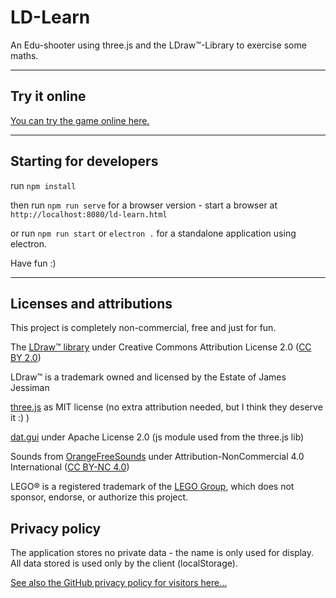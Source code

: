 # LD-Learn

An Edu-shooter using three.js and the LDraw™-Library to exercise some maths.

---

## Try it online

[You can try the game online here.](https://goeroeg.github.io/ld-learn/ld-learn.html)

---

## Starting for developers

run ```npm install```

then run ```npm run serve``` for a browser version - start a browser at ```http://localhost:8080/ld-learn.html```

or run ```npm run start``` or ```electron .``` for a standalone application using electron.

Have fun :)

---

## Licenses and attributions

This project is completely non-commercial, free and just for fun.

The [LDraw™ library](https://www.ldraw.org/) under Creative Commons Attribution License 2.0 ([CC BY 2.0](https://creativecommons.org/licenses/by/2.0/))

LDraw™ is a trademark owned and licensed by the Estate of James Jessiman

[three.js](https://threejs.org/) as MIT license (no extra attribution needed, but I think they deserve it :) )

[dat.gui](https://github.com/dataarts/dat.gui) under Apache License 2.0 (js module used from the three.js lib)

Sounds from [OrangeFreeSounds](http://www.orangefreesounds.com/) under Attribution-NonCommercial 4.0 International ([CC BY-NC 4.0](https://creativecommons.org/licenses/by-nc/4.0/))

LEGO® is a registered trademark of the [LEGO Group](https://www.lego.com/), which does not sponsor, endorse, or authorize this project.

## Privacy policy

The application stores no private data - the name is only used for display. All data stored is used only by the client (localStorage).

[See also the GitHub privacy policy for visitors here...](https://help.github.com/en/github/site-policy/github-privacy-statement#github-pages)
